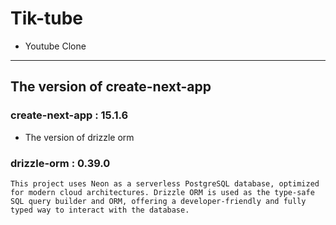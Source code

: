 # Tik-tube 
- Youtube Clone

---
The version of create-next-app
---
### create-next-app : 15.1.6    
    
   
   
* The version of drizzle orm

### drizzle-orm : 0.39.0

`This project uses Neon as a serverless PostgreSQL database, optimized for modern cloud architectures. Drizzle ORM is used as the type-safe SQL query builder and ORM, offering a developer-friendly and fully typed way to interact with the database.`